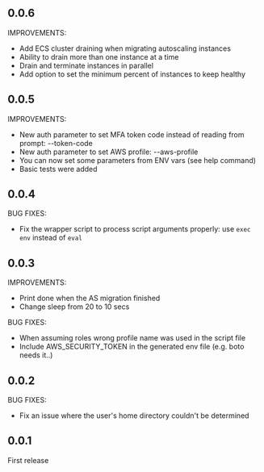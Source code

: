 ## 0.0.6

IMPROVEMENTS:
* Add ECS cluster draining when migrating autoscaling instances
* Ability to drain more than one instance at a time
* Drain and terminate instances in parallel
* Add option to set the minimum percent of instances to keep healthy

## 0.0.5

IMPROVEMENTS:
 * New auth parameter to set MFA token code instead of reading from prompt: --token-code
 * New auth parameter to set AWS profile: --aws-profile
 * You can now set some parameters from ENV vars (see help command)
 * Basic tests were added

## 0.0.4

BUG FIXES:
 * Fix the wrapper script to process script arguments properly: use `exec env` instead of `eval`

## 0.0.3

IMPROVEMENTS:
 * Print done when the AS migration finished
 * Change sleep from 20 to 10 secs

BUG FIXES:
 * When assuming roles wrong profile name was used in the script file
 * Include AWS_SECURITY_TOKEN in the generated env file (e.g. boto needs it..)

## 0.0.2

BUG FIXES:
 * Fix an issue where the user's home directory couldn't be determined

## 0.0.1

First release
